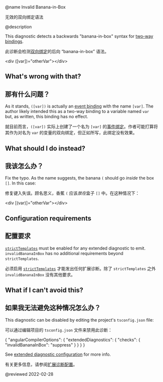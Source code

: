@name Invalid Banana-in-Box

无效的双向绑定语法

@description

This diagnostic detects a backwards "banana-in-box" syntax for [two-way bindings](guide/two-way-binding).

此诊断会检测[双向绑定](guide/two-way-binding)的后向 “banana-in-box” 语法。

<code-example format="html" language="html">

&lt;div ([var])="otherVar"&gt;&lt;/div&gt;

</code-example>

## What's wrong with that?

## 那有什么问题？

As it stands, `([var])` is actually an [event binding](guide/event-binding) with the name `[var]`.
The author likely intended this as a two-way binding to a variable named `var` but, as written, this binding has no effect.

就目前而言，`([var])` 实际上创建了一个名为 `[var]` 的[事件绑定](guide/event-binding)。作者可能打算将其作为对名为 `var` 的变量的双向绑定，但正如所写，此绑定没有效果。

## What should I do instead?

## 我该怎么办？

Fix the typo.
As the name suggests, the banana `(` should go *inside* the box `[]`.
In this case:

修复键入失误。顾名思义，香蕉 `(` 应该*放在*盒子 `[]` 中。在这种情况下：

<code-example format="html" language="html">

&lt;div [(var)]="otherVar"&gt;&lt;/div&gt;

</code-example>

## Configuration requirements

## 配置要求

[`strictTemplates`](guide/template-typecheck#strict-mode) must be enabled for any extended diagnostic to emit.
`invalidBananaInBox` has no additional requirements beyond `strictTemplates`.

必须启用 [`strictTemplates`](guide/template-typecheck#strict-mode) 才能发出任何扩展诊断。除了 `strictTemplates` 之外 `invalidBananaInBox` 没有其他要求。

## What if I can't avoid this?

## 如果我无法避免这种情况怎么办？

This diagnostic can be disabled by editing the project's `tsconfig.json` file:

可以通过编辑项目的 `tsconfig.json` 文件来禁用此诊断：

<code-example format="json" language="json">

{
  "angularCompilerOptions": {
    "extendedDiagnostics": {
      "checks": {
        "invalidBananaInBox": "suppress"
      }
    }
  }
}

</code-example>

See [extended diagnostic configuration](extended-diagnostics#configuration) for more info.

有关更多信息，请参阅[扩展诊断配置](extended-diagnostics#configuration)。

<!-- links -->

<!-- external links -->

<!-- end links -->

@reviewed 2022-02-28